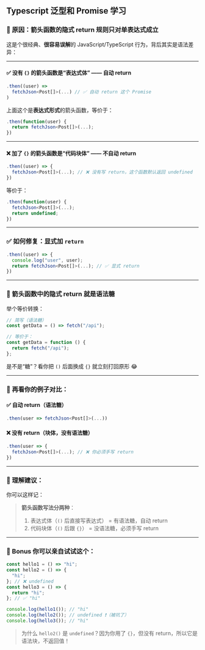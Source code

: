 ## Typescript 泛型和 Promise 学习

### 🚨 原因：箭头函数的**隐式 return** 规则只对**单表达式**成立

这是个很经典、**很容易误解**的 JavaScript/TypeScript 行为，背后其实是语法差异：

---

#### ✅ 没有 `{}` 的箭头函数是“表达式体” —— 自动 return

```ts
.then((user) =>
  fetchJson<Post[]>(...) // ✅ 自动 return 这个 Promise
)
```

上面这个是**表达式形式**的箭头函数，等价于：

```ts
.then(function(user) {
  return fetchJson<Post[]>(...);
})
```

---

#### ❌ 加了 `{}` 的箭头函数是“代码块体” —— 不自动 return

```ts
.then((user) => {
  fetchJson<Post[]>(...); // ❌ 没有写 return，这个函数默认返回 undefined
})
```

等价于：

```ts
.then(function(user) {
  fetchJson<Post[]>(...);
  return undefined;
})
```

---

### ✅ 如何修复：显式加 `return`

```ts
.then((user) => {
  console.log("user", user);
  return fetchJson<Post[]>(...); // ✅ 显式 return
})
```

---

### 🧂 箭头函数中的隐式 return 就是语法糖

举个等价转换：

```ts
// 简写（语法糖）
const getData = () => fetch("/api");

// 等价于：
const getData = function () {
  return fetch("/api");
};
```

是不是“糖”？看你把 `()` 后面换成 `{}` 就立刻打回原形 😂

---

### 🍬 再看你的例子对比：

#### ✅ 自动 return（语法糖）

```ts
.then(user => fetchJson<Post[]>(...))
```

#### ❌ 没有 return（块体，没有语法糖）

```ts
.then(user => {
  fetchJson<Post[]>(...); // ❌ 你必须手写 return
})
```

---

### 🧠 理解建议：

你可以这样记：

> **箭头函数写法分两种**：
>
> 1. 表达式体（`()` 后直接写表达式） = 有语法糖，自动 return
> 2. 代码块体（`()` 后跟 `{}`） = 没语法糖，必须手写 return

---

### 🧪 Bonus 你可以亲自试试这个：

```ts
const hello1 = () => "hi";
const hello2 = () => {
  "hi";
}; // ❌ undefined
const hello3 = () => {
  return "hi";
}; // ✅ "hi"

console.log(hello1()); // "hi"
console.log(hello2()); // undefined ❗（被坑了）
console.log(hello3()); // "hi"
```

> 为什么 `hello2()` 是 `undefined`？因为你用了 `{}`，但没有 return，所以它是语法块，不返回值！
